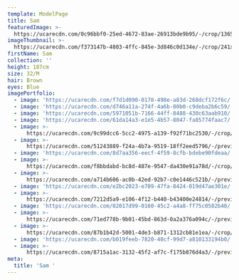 ```yaml
---
template: ModelPage
title: Sam
featuredImage: >-
  https://ucarecdn.com/0c96bbf0-25ed-4672-83ae-26913bde9b95/-/crop/1365x692/0,476/-/preview/
imageThumbnail: >-
  https://ucarecdn.com/f373147b-4803-4ffc-845e-3d846c0d134e/-/crop/241x283/81,0/-/preview/
firstName: Sam
collection: ''
height: 187cm
size: 32/M
hair: Brown
eyes: Blue
imagePortfolio:
  - image: 'https://ucarecdn.com/f7d1d090-0178-498e-a83d-268dcf172f6c/'
  - image: 'https://ucarecdn.com/d746a11a-274f-4a6b-80b0-c9deba2b6c59/'
  - image: 'https://ucarecdn.com/5971051b-7166-44ff-8488-430c63aab910/'
  - image: 'https://ucarecdn.com/61da14a3-e1e5-4b57-8047-fa85774faac7/'
  - image: >-
      https://ucarecdn.com/9c99dcc6-5cc2-4975-a139-f92f71bc2530/-/crop/7029x4876/1036,0/-/preview/
  - image: >-
      https://ucarecdn.com/51243889-f24a-4b7a-9519-18ff2eed5796/-/preview/-/rotate/270/
  - image: 'https://ucarecdn.com/8d7aa356-eecf-4f59-8cfb-bdebe90fdeaa/'
  - image: >-
      https://ucarecdn.com/f8bbdabd-bc8d-487e-9547-da430e91a78d/-/crop/5464x7291/0,901/-/preview/
  - image: >-
      https://ucarecdn.com/a714b606-ac0b-42ed-92b7-c0e1446c521b/-/preview/-/rotate/270/
  - image: 'https://ucarecdn.com/e2bc2023-e709-47fa-8424-019d47ae301e/'
  - image: >-
      https://ucarecdn.com/7212d5a9-e106-4f12-b440-b43400e24814/-/preview/-/rotate/270/
  - image: 'https://ucarecdn.com/02017d99-0160-45c2-a4a8-ff75c0582b40/'
  - image: >-
      https://ucarecdn.com/71ed778b-9b01-45bd-863d-0a2a376a094c/-/preview/-/rotate/270/
  - image: >-
      https://ucarecdn.com/87b1b42d-5001-4de3-b871-1312cb81e1ea/-/crop/2074x1130/375,251/-/preview/-/rotate/270/
  - image: 'https://ucarecdn.com/b019feeb-7820-40cf-99d7-a810133194b0/'
  - image: >-
      https://ucarecdn.com/8715a1ac-3132-45f2-af7c-f175b876d4a3/-/preview/-/rotate/270/
meta:
  title: 'Sam '
---
```


